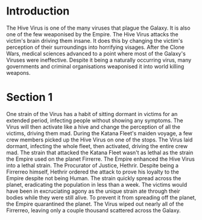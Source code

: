 # Introduction
The Hive Virus is one of the many viruses that plague the Galaxy.
It is also one of the few weaponised by the Empire.
The Hive Virus attacks the victim's brain driving them insane.
It does this by changing the victim's perception of their surroundings into horrifying visages.
After the Clone Wars, medical sciences advanced to a point where most of the Galaxy's Viruses were ineffective.
Despite it being a naturally occurring virus, many governments and criminal organisations weaponised it into world killing weapons.

# Section 1
One strain of the Virus has a habit of sitting dormant in victims for an extended period, infecting people without showing any symptoms.
The Virus will then activate like a hive and change the perception of all the victims, driving them mad.
During the Katana Fleet's maiden voyage, a few crew members picked up the Hive Virus on one of the stops.
The Virus laid dormant, infecting the whole fleet, then activated, driving the entire crew mad.
The strain that attacked the Katana Fleet wasn't as lethal as the strain the Empire used on the planet Firrerre.
The Empire enhanced the Hive Virus into a lethal strain.
The Procurator of Justice, Hethrir.
Despite being a Firrerreo himself, Hethrir ordered the attack to prove his loyalty to the Empire despite not being Human.
The strain quickly spread across the planet, eradicating the population in less than a week.
The victims would have been in excruciating agony as the unique strain ate through their bodies while they were still alive.
To prevent it from spreading off the planet, the Empire quarantined the planet.
The Virus wiped out nearly all of the Firrerreo, leaving only a couple thousand scattered across the Galaxy.